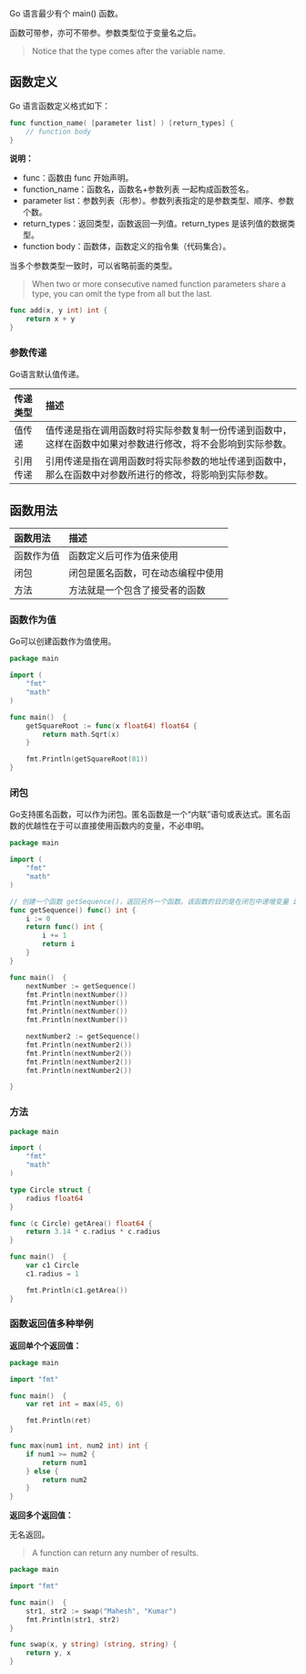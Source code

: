 Go 语言最少有个 main\(\) 函数。

函数可带参，亦可不带参。参数类型位于变量名之后。

> Notice that the type comes after the variable name.

## 函数定义

Go 语言函数定义格式如下：

```go
func function_name( [parameter list] ) [return_types] {
    // function body
}
```

**说明：**

* func：函数由 func 开始声明。
* function\_name：函数名，函数名+参数列表 一起构成函数签名。
* parameter list：参数列表（形参）。参数列表指定的是参数类型、顺序、参数个数。
* return\_types：返回类型，函数返回一列值。return\_types 是该列值的数据类型。
* function body：函数体，函数定义的指令集（代码集合）。

当多个参数类型一致时，可以省略前面的类型。

> When two or more consecutive named function parameters share a type, you can omit the type from all but the last.

```go
func add(x, y int) int {
    return x + y
}
```

### 参数传递

Go语言默认值传递。

| 传递类型 | 描述 |
| :--- | :--- |
| 值传递 | 值传递是指在调用函数时将实际参数复制一份传递到函数中，这样在函数中如果对参数进行修改，将不会影响到实际参数。 |
| 引用传递 | 引用传递是指在调用函数时将实际参数的地址传递到函数中，那么在函数中对参数所进行的修改，将影响到实际参数。 |

## 函数用法

| 函数用法 | 描述 |
| :--- | :--- |
| 函数作为值 | 函数定义后可作为值来使用 |
| 闭包 | 闭包是匿名函数，可在动态编程中使用 |
| 方法 | 方法就是一个包含了接受者的函数 |

### 函数作为值

Go可以创建函数作为值使用。

```go
package main

import (
    "fmt"
    "math"
)

func main()  {
    getSquareRoot := func(x float64) float64 {
        return math.Sqrt(x)
    }

    fmt.Println(getSquareRoot(81))
}
```

### 闭包

Go支持匿名函数，可以作为闭包。匿名函数是一个“内联”语句或表达式。匿名函数的优越性在于可以直接使用函数内的变量，不必申明。

```go
package main

import (
    "fmt"
    "math"
)

// 创建一个函数 getSequence()，返回另外一个函数。该函数的目的是在闭包中递增变量 i。
func getSequence() func() int {
    i := 0
    return func() int {
        i += 1
        return i
    }
}

func main()  {
    nextNumber := getSequence()
    fmt.Println(nextNumber())
    fmt.Println(nextNumber())
    fmt.Println(nextNumber())
    fmt.Println(nextNumber())

    nextNumber2 := getSequence()
    fmt.Println(nextNumber2())
    fmt.Println(nextNumber2())
    fmt.Println(nextNumber2())
    fmt.Println(nextNumber2())

}
```

### 方法

```go
package main

import (
    "fmt"
    "math"
)

type Circle struct {
    radius float64
}

func (c Circle) getArea() float64 {
    return 3.14 * c.radius * c.radius
}

func main()  {
    var c1 Circle
    c1.radius = 1

    fmt.Println(c1.getArea())
}
```

### 函数返回值多种举例

**返回单个个返回值：**

```go
package main

import "fmt"

func main()  {
    var ret int = max(45, 6)

    fmt.Println(ret)
}

func max(num1 int, num2 int) int {
    if num1 >= num2 {
        return num1
    } else {
        return num2
    }
}
```

**返回多个返回值：**

无名返回。

> A function can return any number of results.

```go
package main

import "fmt"

func main()  {
    str1, str2 := swap("Mahesh", "Kumar")
    fmt.Println(str1, str2)
}

func swap(x, y string) (string, string) {
    return y, x
}
```

>



